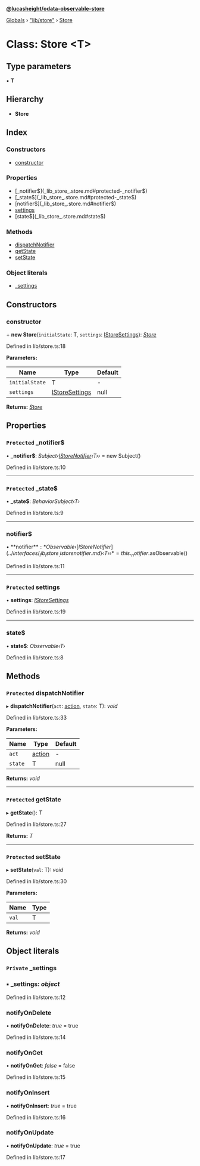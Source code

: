 **[@lucasheight/odata-observable-store](../README.md)**

[Globals](../globals.md) › ["lib/store"](../modules/_lib_store_.md) › [Store](_lib_store_.store.md)

# Class: Store <**T**>

## Type parameters

▪ **T**

## Hierarchy

* **Store**

## Index

### Constructors

* [constructor](_lib_store_.store.md#constructor)

### Properties

* [_notifier$](_lib_store_.store.md#protected-_notifier$)
* [_state$](_lib_store_.store.md#protected-_state$)
* [notifier$](_lib_store_.store.md#notifier$)
* [settings](_lib_store_.store.md#protected-settings)
* [state$](_lib_store_.store.md#state$)

### Methods

* [dispatchNotifier](_lib_store_.store.md#protected-dispatchnotifier)
* [getState](_lib_store_.store.md#protected-getstate)
* [setState](_lib_store_.store.md#protected-setstate)

### Object literals

* [_settings](_lib_store_.store.md#private-_settings)

## Constructors

###  constructor

\+ **new Store**(`initialState`: T, `settings`: [IStoreSettings](../interfaces/_lib_istore_.istoresettings.md)): *[Store](_lib_store_.store.md)*

Defined in lib/store.ts:18

**Parameters:**

Name | Type | Default |
------ | ------ | ------ |
`initialState` | T | - |
`settings` | [IStoreSettings](../interfaces/_lib_istore_.istoresettings.md) |  null |

**Returns:** *[Store](_lib_store_.store.md)*

## Properties

### `Protected` _notifier$

• **_notifier$**: *Subject‹[IStoreNotifier](../interfaces/_lib_istore_.istorenotifier.md)‹T››* =  new Subject()

Defined in lib/store.ts:10

___

### `Protected` _state$

• **_state$**: *BehaviorSubject‹T›*

Defined in lib/store.ts:9

___

###  notifier$

• **notifier$**: *Observable‹[IStoreNotifier](../interfaces/_lib_istore_.istorenotifier.md)‹T››* =  this._notifier$.asObservable()

Defined in lib/store.ts:11

___

### `Protected` settings

• **settings**: *[IStoreSettings](../interfaces/_lib_istore_.istoresettings.md)*

Defined in lib/store.ts:19

___

###  state$

• **state$**: *Observable‹T›*

Defined in lib/store.ts:8

## Methods

### `Protected` dispatchNotifier

▸ **dispatchNotifier**(`act`: [action](../modules/_lib_action_type_.md#action), `state`: T): *void*

Defined in lib/store.ts:33

**Parameters:**

Name | Type | Default |
------ | ------ | ------ |
`act` | [action](../modules/_lib_action_type_.md#action) | - |
`state` | T |  null |

**Returns:** *void*

___

### `Protected` getState

▸ **getState**(): *T*

Defined in lib/store.ts:27

**Returns:** *T*

___

### `Protected` setState

▸ **setState**(`val`: T): *void*

Defined in lib/store.ts:30

**Parameters:**

Name | Type |
------ | ------ |
`val` | T |

**Returns:** *void*

## Object literals

### `Private` _settings

### ▪ **_settings**: *object*

Defined in lib/store.ts:12

###  notifyOnDelete

• **notifyOnDelete**: *true* = true

Defined in lib/store.ts:14

###  notifyOnGet

• **notifyOnGet**: *false* = false

Defined in lib/store.ts:15

###  notifyOnInsert

• **notifyOnInsert**: *true* = true

Defined in lib/store.ts:16

###  notifyOnUpdate

• **notifyOnUpdate**: *true* = true

Defined in lib/store.ts:17